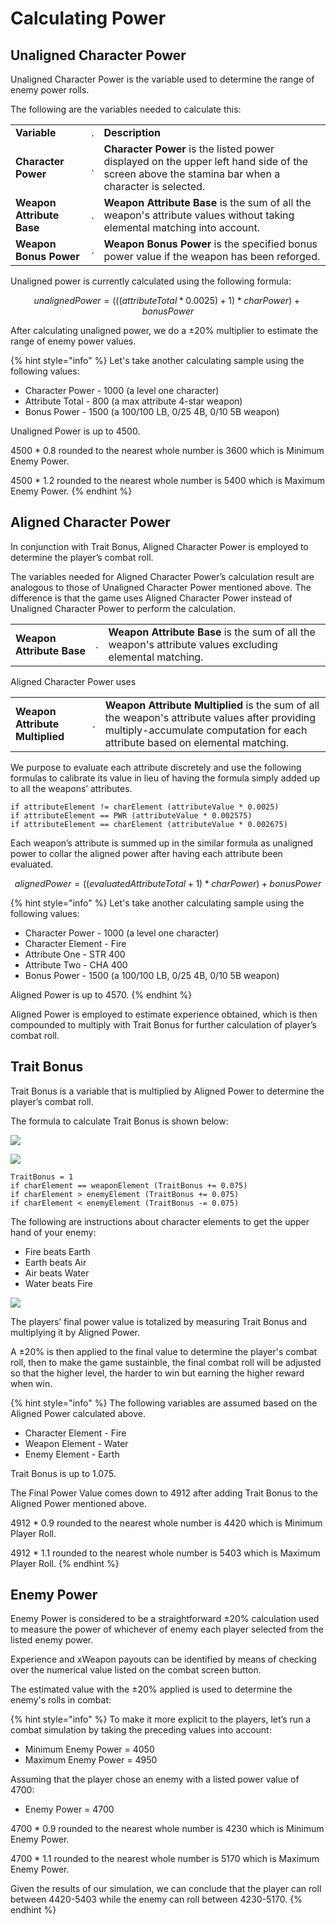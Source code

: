 # Calculating Power

## Unaligned Character Power

Unaligned Character Power is the variable used to determine the range of enemy power rolls.

The following are the variables needed to calculate this:

|                           |   |                                                                                                                                                 |
| ------------------------- | - | ----------------------------------------------------------------------------------------------------------------------------------------------- |
| **Variable**              | . | **Description**                                                                                                                                 |
| **Character Power**       | . | **Character Power** is the listed power displayed on the upper left hand side of the screen above the stamina bar when a character is selected. |
| **Weapon Attribute Base** | . | **Weapon Attribute Base** is the sum of all the weapon's attribute values without taking elemental matching into account.                       |
| **Weapon Bonus Power**    | . | **Weapon Bonus Power** is the specified bonus power value if the weapon has been reforged.                                                      |

Unaligned power is currently calculated using the following formula:

$$
unalignedPower = (((attributeTotal * 0.0025) + 1) * charPower) +bonusPower
$$

After calculating unaligned power, we do a ±20% multiplier to estimate the range of enemy power values.

{% hint style="info" %}
Let's take another calculating sample using the following values:

* Character Power - 1000 (a level one character)
* Attribute Total - 800 (a max attribute 4-star weapon)
* Bonus Power - 1500 (a 100/100 LB, 0/25 4B, 0/10 5B weapon)

Unaligned Power is up to 4500.

4500 \* 0.8 rounded to the nearest whole number is 3600 which is Minimum Enemy Power.

4500 \* 1.2 rounded to the nearest whole number is 5400 which is Maximum Enemy Power.
{% endhint %}

## Aligned Character Power

In conjunction with Trait Bonus, Aligned Character Power is employed to determine the player’s combat roll.

The variables needed for Aligned Character Power’s calculation result are analogous to those of Unaligned Character Power mentioned above. The difference is that the game uses Aligned Character Power instead of Unaligned Character Power to perform the calculation.

|                           |   |                                                                                                         |
| ------------------------- | - | ------------------------------------------------------------------------------------------------------- |
| **Weapon Attribute Base** | . | **Weapon Attribute Base** is the sum of all the weapon's attribute values excluding elemental matching. |

Aligned Character Power uses

|                                 |   |                                                                                                                                                                                 |
| ------------------------------- | - | ------------------------------------------------------------------------------------------------------------------------------------------------------------------------------- |
| **Weapon Attribute Multiplied** | . | **Weapon Attribute Multiplied** is the sum of all the weapon's attribute values after providing multiply-accumulate computation for each attribute based on elemental matching. |

We purpose to evaluate each attribute discretely and use the following formulas to calibrate its value in lieu of having the formula simply added up to all the weapons’ attributes.

```
if attributeElement != charElement (attributeValue * 0.0025)
if attributeElement == PWR (attributeValue * 0.002575)
if attributeElement == charElement (attributeValue * 0.002675)
```

Each weapon’s attribute is summed up in the similar formula as unaligned power to collar the aligned power after having each attribute been evaluated.

$$
alignedPower = ((evaluatedAttributeTotal + 1) * charPower) + bonusPower
$$

{% hint style="info" %}
Let's take another calculating sample using the following values:

* Character Power - 1000 (a level one character)
* Character Element - Fire
* Attribute One - STR 400
* Attribute Two - CHA 400
* Bonus Power - 1500 (a 100/100 LB, 0/25 4B, 0/10 5B weapon)

Aligned Power is up to 4570.
{% endhint %}

Aligned Power is employed to estimate experience obtained, which is then compounded to multiply with Trait Bonus for further calculation of player’s combat roll.

## Trait Bonus

Trait Bonus is a variable that is multiplied by Aligned Power to determine the player’s combat roll.

The formula to calculate Trait Bonus is shown below:

![](../../.gitbook/assets/13.jpg)

![](<../../.gitbook/assets/12 (1).jpg>)

```
TraitBonus = 1
if charElement == weaponElement (TraitBonus += 0.075)
if charElement > enemyElement (TraitBonus += 0.075)
if charElement < enemyElement (TraitBonus -= 0.075)
```

The following are instructions about character elements to get the upper hand of your enemy:

* Fire beats Earth
* Earth beats Air
* Air beats Water
* Water beats Fire

![](<../../.gitbook/assets/14 (1).jpg>)

The players’ final power value is totalized by measuring Trait Bonus and multiplying it by Aligned Power.

A ±20% is then applied to the final value to determine the player's combat roll, then to make the game sustainble, the final combat roll will be adjusted so that the higher level, the harder to win but earning the higher reward when win.

{% hint style="info" %}
The following variables are assumed based on the Aligned Power calculated above.

* Character Element - Fire
* Weapon Element - Water
* Enemy Element - Earth

Trait Bonus is up to 1.075.

The Final Power Value comes down to 4912 after adding Trait Bonus to the Aligned Power mentioned above.

4912 \* 0.9 rounded to the nearest whole number is 4420 which is Minimum Player Roll.

4912 \* 1.1 rounded to the nearest whole number is 5403 which is Maximum Player Roll.
{% endhint %}

## Enemy Power

Enemy Power is considered to be a straightforward ±20% calculation used to measure the power of whichever of enemy each player selected from the listed enemy power.

Experience and xWeapon payouts can be identified by means of checking over the numerical value listed on the combat screen button.

The estimated value with the ±20% applied is used to determine the enemy's rolls in combat:

{% hint style="info" %}
To make it more explicit to the players, let’s run a combat simulation by taking the preceding values into account:

* Minimum Enemy Power = 4050
* Maximum Enemy Power = 4950

Assuming that the player chose an enemy with a listed power value of 4700:

* Enemy Power = 4700

4700 \* 0.9 rounded to the nearest whole number is 4230 which is Minimum Enemy Power.

4700 \* 1.1 rounded to the nearest whole number is 5170 which is Maximum Enemy Power.

Given the results of our simulation, we can conclude that the player can roll between 4420-5403 while the enemy can roll between 4230-5170.
{% endhint %}
